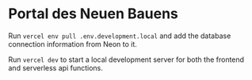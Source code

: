 # Portal des Neuen Bauens

Run `vercel env pull .env.development.local` and add the database connection information from Neon to it.

Run `vercel dev` to start a local development server for both the frontend and serverless api functions.
